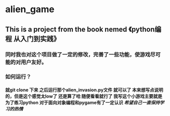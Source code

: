# alien_game


## This is a project from the book nemed 《python编程 从入门到实践》


### 同时我也对这个项目做了一定的修改，完善了一些功能，使游戏尽可能的对用户友好。

### 如何运行？

#### 就git clone 下来 之后运行那个alien_invasion.py文件 就可以了 本来想写点说明的，但是这个感觉太low了 还是算了哈 随便看看就行了 我写这个小游戏主要就是为了练习python 对于面向对象编程和pygame有了一定认识 ***希望自己一直保持学习的热情***